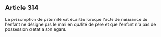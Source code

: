 Article 314
----
La présomption de paternité est écartée lorsque l'acte de naissance de l'enfant
ne désigne pas le mari en qualité de père et que l'enfant n'a pas de possession
d'état à son égard.
